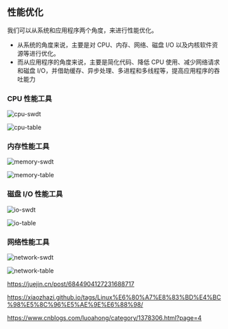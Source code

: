 ## 性能优化

我们可以从系统和应用程序两个角度，来进行性能优化。
- 从系统的角度来说，主要是对 CPU、内存、网络、磁盘 I/O 以及内核软件资源等进行优化。
- 而从应用程序的角度来说，主要是简化代码、降低 CPU 使用、减少网络请求和磁盘 I/O，并借助缓存、异步处理、多进程和多线程等，提高应用程序的吞吐能力

### CPU 性能工具

![cpu-swdt](
  ./img/cpu-swdt.png)

  ![cpu-table](
  ./img/cpu-table.png)

### 内存性能工具
![memory-swdt](
  ./img/memory-swdt.png)
  
  ![memory-table](
  ./img/memory-table.png)
### 磁盘 I/O 性能工具
![io-swdt](
  ./img/io-swdt.png)
  
  ![io-table](
  ./img/io-table.png)
### 网络性能工具
![network-swdt](
  ./img/network-swdt.png)
  
  ![network-table](
  ./img/network-table.png)

https://juejin.cn/post/6844904127231688717

https://xiaozhazi.github.io/tags/Linux%E6%80%A7%E8%83%BD%E4%BC%98%E5%8C%96%E5%AE%9E%E6%88%98/

https://www.cnblogs.com/luoahong/category/1378306.html?page=4

